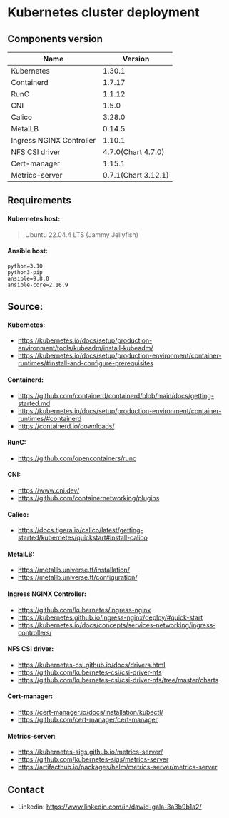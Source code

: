 # Kubernetes cluster deployment


## Components version


Name                     | Version    |
-------------------------|------------|
Kubernetes               | 1.30.1     |
Containerd               | 1.7.17     |
RunC                     | 1.1.12     |
CNI                      | 1.5.0      |
Calico                   | 3.28.0     |
MetalLB                  | 0.14.5     |
Ingress NGINX Controller | 1.10.1     |
NFS CSI driver           | 4.7.0(Chart 4.7.0)  |
Cert-manager             | 1.15.1     |
Metrics-server           | 0.7.1(Chart 3.12.1) |



## Requirements

#### Kubernetes host:
> Ubuntu 22.04.4 LTS (Jammy Jellyfish)

#### Ansible host:
```console
python=3.10 
python3-pip
ansible=9.8.0
ansible-core=2.16.9
```

## Source:

#### Kubernetes:
- https://kubernetes.io/docs/setup/production-environment/tools/kubeadm/install-kubeadm/
- https://kubernetes.io/docs/setup/production-environment/container-runtimes/#install-and-configure-prerequisites

#### Containerd:
- https://github.com/containerd/containerd/blob/main/docs/getting-started.md 
- https://kubernetes.io/docs/setup/production-environment/container-runtimes/#containerd
- https://containerd.io/downloads/

#### RunC:
- https://github.com/opencontainers/runc

#### CNI:
- https://www.cni.dev/
- https://github.com/containernetworking/plugins

#### Calico:
- https://docs.tigera.io/calico/latest/getting-started/kubernetes/quickstart#install-calico

#### MetalLB:
- https://metallb.universe.tf/installation/
- https://metallb.universe.tf/configuration/

#### Ingress NGINX Controller:
- https://github.com/kubernetes/ingress-nginx
- https://kubernetes.github.io/ingress-nginx/deploy/#quick-start
- https://kubernetes.io/docs/concepts/services-networking/ingress-controllers/

#### NFS CSI driver:
- https://kubernetes-csi.github.io/docs/drivers.html
- https://github.com/kubernetes-csi/csi-driver-nfs
- https://github.com/kubernetes-csi/csi-driver-nfs/tree/master/charts

#### Cert-manager:
- https://cert-manager.io/docs/installation/kubectl/
- https://github.com/cert-manager/cert-manager

#### Metrics-server:
- https://kubernetes-sigs.github.io/metrics-server/
- https://github.com/kubernetes-sigs/metrics-server
- https://artifacthub.io/packages/helm/metrics-server/metrics-server


## Contact
- Linkedin: https://www.linkedin.com/in/dawid-gala-3a3b9b1a2/